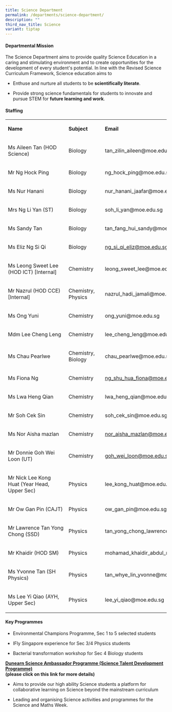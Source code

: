 ```yaml
---
title: Science Department
permalink: /departments/science-department/
description: ""
third_nav_title: Science
variant: tiptap
---
```

<h4>Departmental Mission</h4><p>The Science Department aims to provide quality Science Education in a caring and stimulating environment and to create opportunities for the development of every student's potential. In line with the Revised Science Curriculum Framework, Science education aims to</p><ul data-tight="true" class="tight"><li><p>Enthuse and nurture all students to be <strong>scientifically literate</strong>.</p></li><li><p>Provide strong science fundamentals for students to innovate and pursue STEM for <strong>future learning and work</strong>.</p></li></ul><h4>Staffing</h4><table><tbody><tr><td rowspan="1" colspan="1"><p><strong>Name</strong></p></td><td rowspan="1" colspan="1"><p><strong>Subject</strong></p></td><td rowspan="1" colspan="1"><p></p></td><td rowspan="1" colspan="1"><p><strong>Email</strong></p></td></tr><tr><td rowspan="1" colspan="1"><p>Ms Aileen Tan (HOD Science)</p></td><td rowspan="1" colspan="1"><p>Biology</p></td><td rowspan="1" colspan="1"><p></p></td><td rowspan="1" colspan="1"><p>tan_zilin_aileen@moe.edu.sg</p></td></tr><tr><td rowspan="1" colspan="1"><p>Mr Ng Hock Ping</p></td><td rowspan="1" colspan="1"><p>Biology</p></td><td rowspan="1" colspan="1"><p></p></td><td rowspan="1" colspan="1"><p>ng_hock_ping@moe.edu.sg</p></td></tr><tr><td rowspan="1" colspan="1"><p>Ms Nur Hanani</p></td><td rowspan="1" colspan="1"><p>Biology</p></td><td rowspan="1" colspan="1"><p></p></td><td rowspan="1" colspan="1"><p>nur_hanani_jaafar@moe.edu.sg</p></td></tr><tr><td rowspan="1" colspan="1"><p>Mrs Ng Li Yan (ST)</p></td><td rowspan="1" colspan="1"><p>Biology</p></td><td rowspan="1" colspan="1"><p></p></td><td rowspan="1" colspan="1"><p>soh_li_yan@moe.edu.sg</p></td></tr><tr><td rowspan="1" colspan="1"><p>Ms Sandy Tan</p></td><td rowspan="1" colspan="1"><p>Biology</p></td><td rowspan="1" colspan="1"><p></p></td><td rowspan="1" colspan="1"><p>tan_fang_hui_sandy@moe.edu.sg</p></td></tr><tr><td rowspan="1" colspan="1"><p>Ms Eliz Ng Si Qi</p></td><td rowspan="1" colspan="1"><p>Biology</p></td><td rowspan="1" colspan="1"><p></p></td><td rowspan="1" colspan="1"><p><a href="ng_si_qi_eliz@moe.edu.sg" rel="noopener noreferrer nofollow" target="_blank">ng_si_qi_eliz@moe.edu.sg</a></p></td></tr><tr><td rowspan="1" colspan="1"><p>Ms Leong Sweet Lee (HOD ICT) [Internal]</p></td><td rowspan="1" colspan="1"><p>Chemistry</p></td><td rowspan="1" colspan="1"><p></p></td><td rowspan="1" colspan="1"><p>leong_sweet_lee@moe.edu.sg</p></td></tr><tr><td rowspan="1" colspan="1"><p>Mr Nazrul (HOD CCE)[Internal]</p></td><td rowspan="1" colspan="1"><p>Chemistry, Physics</p></td><td rowspan="1" colspan="1"><p></p></td><td rowspan="1" colspan="1"><p>nazrul_hadi_jamali@moe.edu.sg</p></td></tr><tr><td rowspan="1" colspan="1"><p>Ms Ong Yuni</p></td><td rowspan="1" colspan="1"><p>Chemistry</p></td><td rowspan="1" colspan="1"><p></p></td><td rowspan="1" colspan="1"><p>ong_yuni@moe.edu.sg</p></td></tr><tr><td rowspan="1" colspan="1"><p>Mdm Lee Cheng Leng</p></td><td rowspan="1" colspan="1"><p>Chemistry</p></td><td rowspan="1" colspan="1"><p></p></td><td rowspan="1" colspan="1"><p>lee_cheng_leng@moe.edu.sg</p></td></tr><tr><td rowspan="1" colspan="1"><p>Ms Chau Pearlwe</p></td><td rowspan="1" colspan="1"><p>Chemistry, Biology</p></td><td rowspan="1" colspan="1"><p></p></td><td rowspan="1" colspan="1"><p>chau_pearlwe@moe.edu.sg</p></td></tr><tr><td rowspan="1" colspan="1"><p>Ms Fiona Ng</p></td><td rowspan="1" colspan="1"><p>Chemistry</p></td><td rowspan="1" colspan="1"><p></p></td><td rowspan="1" colspan="1"><p><a href="ng_shu_hua_fiona@moe.edu.sg" rel="noopener noreferrer nofollow" target="_blank">ng_shu_hua_fiona@moe.edu.sg</a></p></td></tr><tr><td rowspan="1" colspan="1"><p>Ms Lwa Heng Qian</p></td><td rowspan="1" colspan="1"><p>Chemistry</p></td><td rowspan="1" colspan="1"><p></p></td><td rowspan="1" colspan="1"><p>lwa_heng_qian@moe.edu.sg</p></td></tr><tr><td rowspan="1" colspan="1"><p>Mr Soh Cek Sin</p></td><td rowspan="1" colspan="1"><p>Chemistry</p></td><td rowspan="1" colspan="1"><p></p></td><td rowspan="1" colspan="1"><p>soh_cek_sin@moe.edu.sg</p></td></tr><tr><td rowspan="1" colspan="1"><p>Ms Nor Aisha mazlan</p></td><td rowspan="1" colspan="1"><p>Chemistry</p></td><td rowspan="1" colspan="1"><p></p></td><td rowspan="1" colspan="1"><p><a href="nor_aisha_mazlan@moe.edu.sg" rel="noopener noreferrer nofollow" target="_blank">nor_aisha_mazlan@moe.edu.sg</a></p></td></tr><tr><td rowspan="1" colspan="1"><p>Mr Donnie Goh Wei Loon (UT)</p></td><td rowspan="1" colspan="1"><p>Chemistry</p></td><td rowspan="1" colspan="1"><p></p></td><td rowspan="1" colspan="1"><p><a href="goh_wei_loon@moe.edu.sg" rel="noopener noreferrer nofollow" target="_blank">goh_wei_loon@moe.edu.sg</a></p></td></tr><tr><td rowspan="1" colspan="1"><p>Mr Nick Lee Kong Huat (Year Head, Upper Sec)</p></td><td rowspan="1" colspan="1"><p>Physics</p></td><td rowspan="1" colspan="1"><p></p></td><td rowspan="1" colspan="1"><p>lee_kong_huat@moe.edu.sg</p></td></tr><tr><td rowspan="1" colspan="1"><p>Mr Ow Gan Pin (CAJT)</p></td><td rowspan="1" colspan="1"><p>Physics</p></td><td rowspan="1" colspan="1"><p></p></td><td rowspan="1" colspan="1"><p>ow_gan_pin@moe.edu.sg</p></td></tr><tr><td rowspan="1" colspan="1"><p>Mr&nbsp;Lawrence&nbsp;Tan&nbsp;Yong Chong (SSD)</p></td><td rowspan="1" colspan="1"><p>Physics</p></td><td rowspan="1" colspan="1"><p></p></td><td rowspan="1" colspan="1"><p>tan_yong_chong_lawrence@moe.edu.sg</p></td></tr><tr><td rowspan="1" colspan="1"><p>Mr Khaidir (HOD SM)</p></td><td rowspan="1" colspan="1"><p>Physics</p></td><td rowspan="1" colspan="1"><p></p></td><td rowspan="1" colspan="1"><p>mohamad_khaidir_abdul_rahm@moe.edu.sg</p></td></tr><tr><td rowspan="1" colspan="1"><p>Ms Yvonne Tan (SH Physics)</p></td><td rowspan="1" colspan="1"><p>Physics</p></td><td rowspan="1" colspan="1"><p></p></td><td rowspan="1" colspan="1"><p>tan_whye_lin_yvonne@moe.edu.sg</p></td></tr><tr><td rowspan="1" colspan="1"><p>Ms Lee Yi Qiao (AYH, Upper Sec)</p></td><td rowspan="1" colspan="1"><p>Physics</p></td><td rowspan="1" colspan="1"><p></p></td><td rowspan="1" colspan="1"><p>lee_yi_qiao@moe.edu.sg</p></td></tr></tbody></table><h4>Key Programmes</h4><ul data-tight="true" class="tight"><li><p>Environmental Champions Programme, Sec 1 to 5 selected students</p></li><li><p>IFly Singapore experience for Sec 3/4 Physics students</p></li><li><p>Bacterial transformation workshop for Sec 4 Biology students</p></li></ul><p><strong><a href="https://www.dunearnsec.moe.edu.sg/science-department/dunearn-science-ambassador-programme-sap-talent-development-programme" rel="noopener noreferrer nofollow" target="_blank">Dunearn Science Ambassador Programme (Science Talent Development Programme)</a><br>(please click on this link for more details)<br></strong></p><ul data-tight="true" class="tight"><li><p>Aims to provide our high ability Science students a platform for collaborative learning on Science beyond the mainstream curriculum</p></li><li><p>Leading and organising Science activities and programmes for the Science and Maths Week.</p></li></ul><p></p>